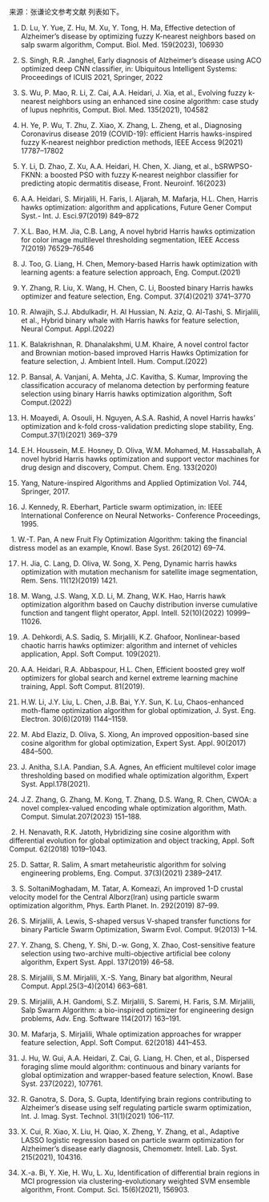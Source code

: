 来源：张谦论文参考文献
列表如下。
1. D. Lu, Y. Yue, Z. Hu, M. Xu, Y. Tong, H. Ma, Effective detection of Alzheimer’s disease by optimizing fuzzy K-nearest neighbors based on salp swarm algorithm, Comput. Biol. Med. 159(2023), 106930

2. S. Singh, R.R. Janghel, Early diagnosis of Alzheimer’s disease using ACO optimized deep CNN classifier, in: Ubiquitous Intelligent Systems: Proceedings of ICUIS 2021, Springer, 2022

3. S. Wu, P. Mao, R. Li, Z. Cai, A.A. Heidari, J. Xia, et al., Evolving fuzzy k-nearest neighbors using an enhanced sine cosine algorithm: case study of lupus nephritis, Comput. Biol. Med. 135(2021), 104582

4. H. Ye, P. Wu, T. Zhu, Z. Xiao, X. Zhang, L. Zheng, et al., Diagnosing Coronavirus disease 2019 (COVID-19): efficient Harris hawks-inspired fuzzy K-nearest neighbor prediction methods, IEEE Access 9(2021) 17787–17802

5. Y. Li, D. Zhao, Z. Xu, A.A. Heidari, H. Chen, X. Jiang, et al., bSRWPSO-FKNN: a boosted PSO with fuzzy K-nearest neighbor classifier for predicting atopic dermatitis disease, Front. Neuroinf. 16(2023)

6. A.A. Heidari, S. Mirjalili, H. Faris, I. Aljarah, M. Mafarja, H.L. Chen, Harris hawks optimization: algorithm and applications, Future Gener Comput Syst.- Int. J. Esci.97(2019) 849–872

7. X.L. Bao, H.M. Jia, C.B. Lang, A novel hybrid Harris hawks optimization for color image multilevel thresholding segmentation, IEEE Access 7(2019) 76529–76546

8. J. Too, G. Liang, H. Chen, Memory-based Harris hawk optimization with learning agents: a feature selection approach, Eng. Comput.(2021)

9. Y. Zhang, R. Liu, X. Wang, H. Chen, C. Li, Boosted binary Harris hawks optimizer and feature selection, Eng. Comput. 37(4)(2021) 3741–3770

10. R. Alwajih, S.J. Abdulkadir, H. Al Hussian, N. Aziz, Q. Al-Tashi, S. Mirjalili, et al., Hybrid binary whale with Harris hawks for feature selection, Neural Comput. Appl.(2022)

11. K. Balakrishnan, R. Dhanalakshmi, U.M. Khaire, A novel control factor and Brownian motion-based improved Harris Hawks Optimization for feature selection, J. Ambient Intell. Hum. Comput.(2022)

12. P. Bansal, A. Vanjani, A. Mehta, J.C. Kavitha, S. Kumar, Improving the classification accuracy of melanoma detection by performing feature selection using binary Harris hawks optimization algorithm, Soft Comput.(2022)

13. H. Moayedi, A. Osouli, H. Nguyen, A.S.A. Rashid, A novel Harris hawks’ optimization and k-fold cross-validation predicting slope stability, Eng. Comput.37(1)(2021) 369–379

14. E.H. Houssein, M.E. Hosney, D. Oliva, W.M. Mohamed, M. Hassaballah, A novel hybrid Harris hawks optimization and support vector machines for drug design and discovery, Comput. Chem. Eng. 133(2020)

15. Yang, Nature-inspired Algorithms and Applied Optimization Vol. 744, Springer, 2017.

16. J. Kennedy, R. Eberhart, Particle swarm optimization, in: IEEE International Conference on Neural Networks- Conference Proceedings, 1995.

 1. W.-T. Pan, A new Fruit Fly Optimization Algorithm: taking the financial distress model as an example, Knowl. Base Syst. 26(2012) 69–74.

17. H. Jia, C. Lang, D. Oliva, W. Song, X. Peng, Dynamic harris hawks optimization with mutation mechanism for satellite image segmentation, Rem. Sens. 11(12)(2019) 1421.

18. M. Wang, J.S. Wang, X.D. Li, M. Zhang, W.K. Hao, Harris hawk optimization algorithm based on Cauchy distribution inverse cumulative function and tangent flight operator, Appl. Intell. 52(10)(2022) 10999–11026.

19. .A. Dehkordi, A.S. Sadiq, S. Mirjalili, K.Z. Ghafoor, Nonlinear-based chaotic harris hawks optimizer: algorithm and internet of vehicles application, Appl. Soft Comput. 109(2021).

20. A.A. Heidari, R.A. Abbaspour, H.L. Chen, Efficient boosted grey wolf optimizers for global search and kernel extreme learning machine training, Appl. Soft Comput. 81(2019).

21. H.W. Li, J.Y. Liu, L. Chen, J.B. Bai, Y.Y. Sun, K. Lu, Chaos-enhanced moth-flame optimization algorithm for global optimization, J. Syst. Eng. Electron. 30(6)(2019) 1144–1159.

22. M. Abd Elaziz, D. Oliva, S. Xiong, An improved opposition-based sine cosine algorithm for global optimization, Expert Syst. Appl. 90(2017) 484–500.

23. J. Anitha, S.I.A. Pandian, S.A. Agnes, An efficient multilevel color image thresholding based on modified whale optimization algorithm, Expert Syst. Appl.178(2021).

24. J.Z. Zhang, G. Zhang, M. Kong, T. Zhang, D.S. Wang, R. Chen, CWOA: a novel complex-valued encoding whale optimization algorithm, Math. Comput. Simulat.207(2023) 151–188.

 2. H. Nenavath, R.K. Jatoth, Hybridizing sine cosine algorithm with differential evolution for global optimization and object tracking, Appl. Soft Comput. 62(2018) 1019–1043.

25. D. Sattar, R. Salim, A smart metaheuristic algorithm for solving engineering problems, Eng. Comput. 37(3)(2021) 2389–2417.

 3. S. SoltaniMoghadam, M. Tatar, A. Komeazi, An improved 1-D crustal velocity model for the Central Alborz(Iran) using particle swarm optimization algorithm, Phys. Earth Planet. In. 292(2019) 87–99.

26. S. Mirjalili, A. Lewis, S-shaped versus V-shaped transfer functions for binary Particle Swarm Optimization, Swarm Evol. Comput. 9(2013) 1–14.

27. Y. Zhang, S. Cheng, Y. Shi, D.-w. Gong, X. Zhao, Cost-sensitive feature selection using two-archive multi-objective artificial bee colony algorithm, Expert Syst. Appl. 137(2019) 46–58.

28. S. Mirjalili, S.M. Mirjalili, X.-S. Yang, Binary bat algorithm, Neural Comput. Appl.25(3–4)(2014) 663–681.

29. S. Mirjalili, A.H. Gandomi, S.Z. Mirjalili, S. Saremi, H. Faris, S.M. Mirjalili, Salp Swarm Algorithm: a bio-inspired optimizer for engineering design problems, Adv. Eng. Software 114(2017) 163–191.

30. M. Mafarja, S. Mirjalili, Whale optimization approaches for wrapper feature selection, Appl. Soft Comput. 62(2018) 441–453.

31. J. Hu, W. Gui, A.A. Heidari, Z. Cai, G. Liang, H. Chen, et al., Dispersed foraging slime mould algorithm: continuous and binary variants for global optimization and wrapper-based feature selection, Knowl. Base Syst. 237(2022), 107761.

32. R. Ganotra, S. Dora, S. Gupta, Identifying brain regions contributing to Alzheimer’s disease using self regulating particle swarm optimization, Int. J. Imag. Syst. Technol. 31(1)(2021) 106–117.

33. X. Cui, R. Xiao, X. Liu, H. Qiao, X. Zheng, Y. Zhang, et al., Adaptive LASSO logistic regression based on particle swarm optimization for Alzheimer’s disease early diagnosis, Chemometr. Intell. Lab. Syst. 215(2021), 104316.

34. X.-a. Bi, Y. Xie, H. Wu, L. Xu, Identification of differential brain regions in MCI progression via clustering-evolutionary weighted SVM ensemble algorithm, Front. Comput. Sci. 15(6)(2021), 156903.

